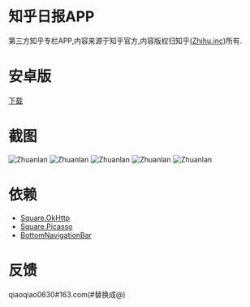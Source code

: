 # 知乎日报APP
第三方知乎专栏APP,内容来源于知乎官方,内容版权归知乎([Zhihu.inc](https://www.zhihu.com/))所有.

# 安卓版
[下载](https://github.com/i-1213/Zhuanlan/tree/master/Zhuanlan/com.zhuanlan.android.apk)

# 截图
![Zhuanlan](https://github.com/i-1213/Zhuanlan/tree/master/Zhuanlan/screenshots/zhuanlan.droid1.png)
![Zhuanlan](https://github.com/i-1213/RiBao/blob/master/RiBao/screenshots/zhuanlan.droid2.png)
![Zhuanlan](https://github.com/i-1213/RiBao/blob/master/RiBao/screenshots/zhuanlan.droid3.png)
![Zhuanlan](https://github.com/i-1213/RiBao/blob/master/RiBao/screenshots/zhuanlan.droid4.png)
![Zhuanlan](https://github.com/i-1213/RiBao/blob/master/RiBao/screenshots/zhuanlan.droid5.png)

# 依赖
- [Square.OkHttp](https://github.com/mattleibow/square-bindings)
- [Square.Picasso](https://github.com/mattleibow/square-bindings)
- [BottomNavigationBar](https://github.com/pocheshire/BottomNavigationBar)

# 反馈
qiaoqiao0630#163.com(#替换成@)

